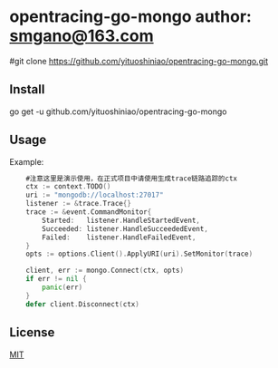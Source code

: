 # opentracing-go-mongo   author: smgano@163.com


#git clone https://github.com/yituoshiniao/opentracing-go-mongo.git

## Install
go get -u github.com/yituoshiniao/opentracing-go-mongo


## Usage


Example:

```go
    #注意这里是演示使用，在正式项目中请使用生成trace链路追踪的ctx
	ctx := context.TODO()
	uri := "mongodb://localhost:27017"
	listener := &trace.Trace{}
	trace := &event.CommandMonitor{
		Started:   listener.HandleStartedEvent,
		Succeeded: listener.HandleSucceededEvent,
		Failed:    listener.HandleFailedEvent,
	}
	opts := options.Client().ApplyURI(uri).SetMonitor(trace)

	client, err := mongo.Connect(ctx, opts)
	if err != nil {
		panic(err)
	}
	defer client.Disconnect(ctx)
```


## License

[MIT](LICENSE)